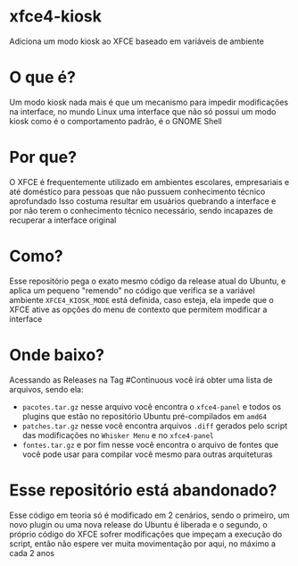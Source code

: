 # xfce4-kiosk
Adiciona um modo kiosk ao XFCE baseado em variáveis de ambiente

# O que é?

Um modo kiosk nada mais é que um mecanismo para impedir modificações na interface, no mundo Linux uma interface que não só possui um modo kiosk como é o comportamento padrão, é o GNOME Shell

# Por que?

O XFCE é frequentemente utilizado em ambientes escolares, empresariais e até doméstico para pessoas que não pussuem conhecimento técnico aprofundado
Isso costuma resultar em usuários quebrando a interface e por não terem o conhecimento técnico necessário, sendo incapazes de recuperar a interface original

# Como?

Esse repositório pega o exato mesmo código da release atual do Ubuntu, e aplica um pequeno "remendo" no código que verifica se a variável ambiente `XFCE4_KIOSK_MODE` está definida, caso esteja, ela impede que o XFCE ative as opções do menu de contexto que permitem modificar a interface

# Onde baixo?

Acessando as Releases na Tag #Continuous você irá obter uma lista de arquivos, sendo ela:

- `pacotes.tar.gz` nesse arquivo você encontra o `xfce4-panel` e todos os plugins que estão no repositório Ubuntu pré-compilados em `amd64`
- `patches.tar.gz` nesse você encontra arquivos `.diff` gerados pelo script das modificações no `Whisker Menu` e no `xfce4-panel`
- `fontes.tar.gz` e por fim nesse você encontra o arquivo de fontes que você pode usar para compilar você mesmo para outras arquiteturas

# Esse repositório está abandonado?

Esse código em teoria só é modificado em 2 cenários, sendo o primeiro, um novo plugin ou uma nova release do Ubuntu é liberada e o segundo, o próprio código do XFCE sofrer modificações que impeçam a execução do script, então não espere ver muita movimentação por aqui, no máximo a cada 2 anos
